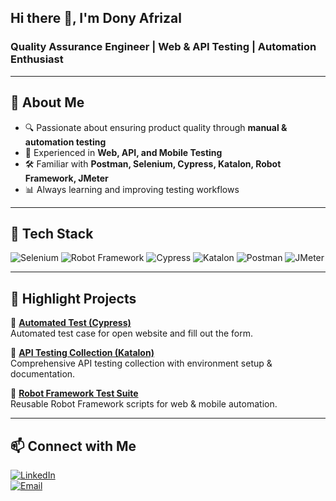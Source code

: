 ## Hi there 👋, I'm Dony Afrizal
### Quality Assurance Engineer | Web & API Testing | Automation Enthusiast  

---

## 🚀 About Me  
- 🔍 Passionate about ensuring product quality through **manual & automation testing**  
- 🧪 Experienced in **Web, API, and Mobile Testing**  
- 🛠️ Familiar with **Postman, Selenium, Cypress, Katalon, Robot Framework, JMeter**  
- 📊 Always learning and improving testing workflows  

---

## 🧰 Tech Stack  
![Selenium](https://img.shields.io/badge/Selenium-43B02A?style=for-the-badge&logo=selenium&logoColor=white)
![Robot Framework](https://img.shields.io/badge/Robot%20Framework-000000?style=for-the-badge&logo=robotframework&logoColor=white)
![Cypress](https://img.shields.io/badge/Cypress-17202C?style=for-the-badge&logo=cypress&logoColor=white)
![Katalon](https://img.shields.io/badge/Katalon-41B883?style=for-the-badge&logo=koding&logoColor=white)
![Postman](https://img.shields.io/badge/Postman-FF6C37?style=for-the-badge&logo=postman&logoColor=white)
![JMeter](https://img.shields.io/badge/Apache%20JMeter-D22128?style=for-the-badge&logo=apache&logoColor=white)
<!-- ![JavaScript](https://img.shields.io/badge/JavaScript-323330?style=for-the-badge&logo=javascript&logoColor=F7DF1E)
![Python](https://img.shields.io/badge/Python-14354C?style=for-the-badge&logo=python&logoColor=white) -->

---

## 📂 Highlight Projects  

🔹 **[Automated Test (Cypress)](https://github.com/yourusername/cypress-web-testing)**  
Automated test case for open website and fill out the form.  

🔹 **[API Testing Collection (Katalon)](https://github.com/donyafrz23/demo-REST-API-testing)**  
Comprehensive API testing collection with environment setup & documentation.  

<!-- 🔹 **[Performance Testing with JMeter](https://github.com/donyafrz23/demo-REST-API-testing)**  
Simulated load testing scenario with reports for web application.   -->

🔹 **[Robot Framework Test Suite](https://github.com/donyafrz23/campaign-rfw)**  
Reusable Robot Framework scripts for web & mobile automation.  

---

## 📫 Connect with Me  
[![LinkedIn](https://img.shields.io/badge/LinkedIn-blue?style=for-the-badge&logo=linkedin)](https://www.linkedin.com/in/donyafrizal/)  
[![Email](https://img.shields.io/badge/Email-D14836?style=for-the-badge&logo=gmail&logoColor=white)](mailto:dony.afrz@gmail.com)

